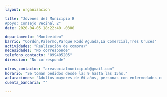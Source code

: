 ```yaml
---
layout: organizacion

title: "Jóvenes del Municipio B
Apoyo: Consejo Vecinal 2"
date: 2020-04-05 18:22:40 -0300

departamento: "Montevideo"
barrio: "Cordón,Palermo,Parque Rodó,Aguada,La Comercial,Tres Cruces"
actividades: "Realización de compras"
necesidades: "No corresponde"
telefono_contacto: "099405205"
direccion: "No corresponde"

otros_contactos: "areasocialmunicipiob@gmail.com"
horario: "Se toman pedidos desde las 9 hasta las 15hs."
aclaraciones: "Adultos mayores de 60 años, personas con enfermedades crónicas, personas con discapacidad, hogares monoparentales con niños a cargo"
cuenta_bancaria: ""

---
```


